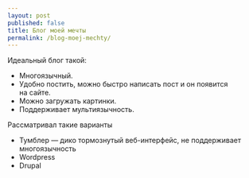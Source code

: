 ```yaml
---
layout: post
published: false
title: Блог моей мечты
permalink: /blog-moej-mechty/
---
```

Идеальный блог такой:

  * Многоязычный.
  * Удобно постить, можно быстро написать пост и&nbsp;он&nbsp;появится на&nbsp;сайте.
  * Можно загружать картинки.
  * Поддерживает мультиязычность.

Рассматривал такие варианты

  * Тумблер&nbsp;&mdash; дико тормознутый веб-интерфейс, не&nbsp;поддерживает многоязычность
  * Wordpress
  * Drupal
